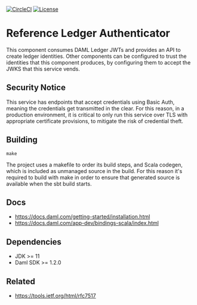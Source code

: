  [![CircleCI](https://circleci.com/gh/digital-asset/ref-ledger-authenticator.svg?style=svg&circle-token=99ffcb3092d49a5b66dea330bfe4dc32635a1343)](https://circleci.com/gh/digital-asset/ref-ledger-authenticator)
 [![License](https://img.shields.io/badge/License-Apache%202.0-blue.svg)](https://github.com/digital-asset/ref-ledger-authenticator/blob/master/LICENSE)

# Reference Ledger Authenticator

This component consumes DAML Ledger JWTs and provides an API to create ledger identities.
Other components can be configured to trust the identities that this component produces, by configuring them to accept the JWKS that this service vends.

## Security Notice

This service has endpoints that accept credentials using Basic Auth, meaning the credentials get transmitted in the clear. For this reason, in a production environment, it is critical to only run this service over TLS with appropriate certificate provisions, to mitigate the risk of credential theft.

## Building

``make``

The project uses a makefile to order its build steps, and Scala codegen, which is included as unmanaged source in the build. For this reason it's required to build with make in order to ensure that generated source is available when the sbt build starts.

## Docs

* https://docs.daml.com/getting-started/installation.html
* https://docs.daml.com/app-dev/bindings-scala/index.html

## Dependencies

* JDK >= 11
* Daml SDK >= 1.2.0

## Related

* https://tools.ietf.org/html/rfc7517
